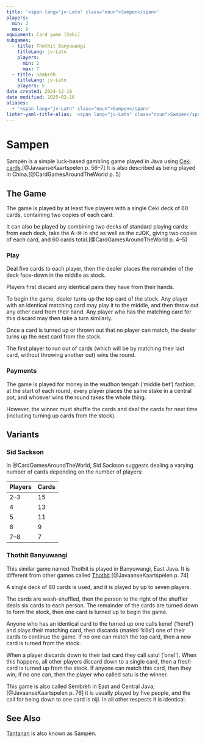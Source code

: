 ```yaml
---
title: '<span lang="jv-Latn" class="noun">Sampen</span>'
players:
  min: 2
  max: 8
equipment: Card game (Ceki)
subgames:
  - title: Thothit Banyuwangi
    titleLang: jv-Latn
    players:
      min: 2
      max: 7
  - title: Sèmbrèh
    titleLang: jv-Latn
    players: 5
date created: 2024-12-18
date modified: 2025-02-16
aliases:
  - '<span lang="jv-Latn" class="noun">Sampen</span>'
linter-yaml-title-alias: '<span lang="jv-Latn" class="noun">Sampen</span>'
---
```

# <span lang="jv-Latn" class="noun">Sampen</span>

<span lang="jv-Latn" class="noun aka">Sampèn</span> is a simple luck-based gambling game played in Java using [Ceki cards](articles/cards/ceki/ceki.md).[@JavaanseKaartspelen p. 56–7] It is also described as being played in China.[@CardGamesAroundTheWorld p. 5]

## The Game

The game is played by at least five players with a single Ceki deck of 60 cards, containing two copies of each card.

It can also be played by combining two decks of standard playing cards: from each deck, take the <Cards>A–⑩</Cards> in <Cards>shd</Cards> as well as the <Cards>cJQK</Cards>, giving two copies of each card, and 60 cards total.[@CardGamesAroundTheWorld p. 4–5]

### Play

Deal five cards to each player, then the dealer places the remainder of the deck face-down in the middle as stock.

Players first discard any identical pairs they have from their hands.

To begin the game, dealer turns up the top card of the stock. Any player with an identical matching card may play it to the middle, and then throw out any other card from their hand. Any player who has the matching card for this discard may then take a turn similarly.

Once a card is turned up or thrown out that no player can match, the dealer turns up the next card from the stock.

The first player to run out of cards (which will be by matching their last card, without throwing another out) wins the round.

### Payments

The game is played for money in the <span lang="jv-Latn">wudhon tengah</span> (‘middle bet’) fashion: at the start of each round, every player places the same stake in a central pot, and whoever wins the round takes the whole thing.

However, the winner must shuffle the cards and deal the cards for next time (including turning up cards from the stock).

## Variants

### Sid Sackson

In @CardGamesAroundTheWorld, Sid Sackson suggests dealing a varying number of cards depending on the number of players:

<table>
<thead>
<tr>
<th>
Players
</th>
<th>
Cards
</th>
</tr>
</thead>
<tbody class="numeric">
<tr>
<td>
2–3
</td>
<td>
15
</td>
</tr>
<tr>
<td>
4
</td>
<td>
13
</td>
</tr>
<tr>
<td>
5
</td>
<td>
11
</td>
</tr>
<tr>
<td>
6
</td>
<td>
9
</td>
</tr>
<tr>
<td>
7–8
</td>
<td>
7
</td>
</tr>
</tbody>
</table>

### <span lang="jv-Latn" id="thothit-banyuwangi">Thothit Banyuwangi</span>

This similar game named <span lang="jv-Latn" class="noun aka">Thothit</span> is played in Banyuwangi, East Java. It is different from other games called [<span lang="jv-Latn" class="noun">Thothit</span>](games/thothit/thothit.md).[@JavaanseKaartspelen p. 74]

A single deck of 60 cards is used, and it is played by up to seven players.

The cards are wash-shuffled, then the person to the right of the shuffler deals six cards to each person. The remainder of the cards are turned down to form the stock, then one card is turned up to begin the game.

Anyone who has an identical card to the turned up one calls <span lang="jv-Latn">kene!</span> (‘here!’) and plays their matching card, then discards (<span lang="jv-Latn">matèni</span> ‘kills’) one of their cards to continue the game. If no one can match the top card, then a new card is turned from the stock.

When a player discards down to their last card they call <span lang="ms">satu!</span> (‘one!’). When this happens, all other players discard down to a single card, then a fresh card is turned up from the stock. If anyone can match this card, then they win; if no one can, then the player who called <span lang="ms">satu</span> is the winner.

This game is also called <span lang="jv-Latn">Sèmbrèh</span> in East and Central Java;[@JavaanseKaartspelen p. 76] it is usually played by five people, and the call for being down to one card is <span lang="jv-Latn">niji</span>. In all other respects it is identical.

## See Also

[<span lang="jv-Latn" class="noun">Tantanan</span>](games/balik-satu/balik-satu.md#tantanan) is also known as <span lang="jv-Latn" class="noun">Sampèn</span>.

